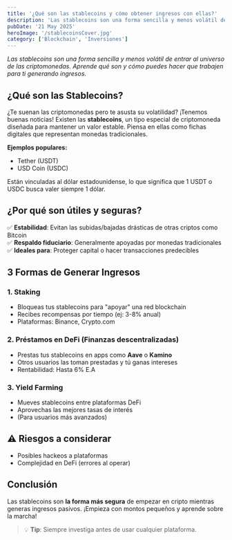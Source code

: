 ```yaml
---
title: '¿Qué son las stablecoins y cómo obtener ingresos con ellas?'
description: 'Las stablecoins son una forma sencilla y menos volátil de entrar al universo de las criptomonedas. Aprende qué son y cómo puedes hacer que trabajen para ti generando ingresos.'
pubDate: '21 May 2025'
heroImage: '/stablecoinsCover.jpg'
category: ['Blockchain', 'Inversiones']
---
```


*Las stablecoins son una forma sencilla y menos volátil de entrar al universo de las criptomonedas. Aprende qué son y cómo puedes hacer que trabajen para ti generando ingresos.*

## ¿Qué son las Stablecoins?

¿Te suenan las criptomonedas pero te asusta su volatilidad? ¡Tenemos buenas noticias! Existen las **stablecoins**, un tipo especial de criptomoneda diseñada para mantener un valor estable. Piensa en ellas como fichas digitales que representan monedas tradicionales. 

**Ejemplos populares:**
- Tether (USDT)
- USD Coin (USDC)

Están vinculadas al dólar estadounidense, lo que significa que 1 USDT o USDC busca valer siempre 1 dólar.

## ¿Por qué son útiles y seguras?
✅ **Estabilidad**: Evitan las subidas/bajadas drásticas de otras criptos como Bitcoin  
✅ **Respaldo fiduciario**: Generalmente apoyadas por monedas tradicionales  
✅ **Ideales para**: Proteger capital o hacer transacciones predecibles  

## 3 Formas de Generar Ingresos

### 1. Staking
- Bloqueas tus stablecoins para "apoyar" una red blockchain  
- Recibes recompensas por tiempo (ej: 3-8% anual)  
- Plataformas: Binance, Crypto.com  

### 2. Préstamos en DeFi (Finanzas descentralizadas)
- Prestas tus stablecoins en apps como **Aave** o **Kamino**  
- Otros usuarios las toman prestadas y tú ganas intereses  
- Rentabilidad: Hasta 6% E.A  

### 3. Yield Farming
- Mueves stablecoins entre plataformas DeFi  
- Aprovechas las mejores tasas de interés  
- (Para usuarios más avanzados)  

## ⚠️ Riesgos a considerar
- Posibles hackeos a plataformas
- Complejidad en DeFi (errores al operar)

## Conclusión
Las stablecoins son **la forma más segura** de empezar en cripto mientras generas ingresos pasivos. ¡Empieza con montos pequeños y aprende sobre la marcha!

> 💡 **Tip**: Siempre investiga antes de usar cualquier plataforma.